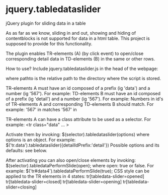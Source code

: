# jquery.tabledataslider
jQuery plugin for sliding data in a table

As as far as we know, sliding in and out, showing and hiding of contentblocks is not supported for data in a html table. 
This project is supposed to provide for this functionality.

The plugin enables  TR-elements (A) (by click event) to open/close corresponding detail data in TD-elements (B) in the same or other rows.
	
How to use?
Include jquery.tabledataslider.js in the head of the webpage: 
<script src="pathto/jquery.tabledataslider.js"></script> where pathto is the relative path to the directory where the script is stored.

TR-elements A must have an id composed of a prefix (ig 'data') and a number (ig '567'). 
For example: <tr id="data567">
TD-elements B must have an id composed of a prefix (ig 'detail') and a number (ig '567'). 
For example: <td id="detail567">
Numbers in id's of TR-elements A and corresponding TD-elements B should match.
For example: '567' in <tr id="data567"> matches '567' in <td id="detail567">

TR-elements A can have a class attribute to be used as a selector. For example: <tr class="data" ... >
	
Activate them by invoking: $(selector).tabledataslider(options) where options is an object. For example: $('tr.data').tabledataslider({detailIdPrefix:'detail'})
Possible options and its defaults: see below.

After activating you can also open/close elements by invoking: $(selector).tabledataPerformSlide(open); where open: true or false.
For example: $('tr#data4').tabledataPerformSlide(true);
CSS style can be applied to the TR elements in 4 states:
	tr[tabledata-slider=opened]
	tr[tabledata-slider=closed] 
	tr[tabledata-slider=opening] 
	tr[tabledata-slider=closing] 

